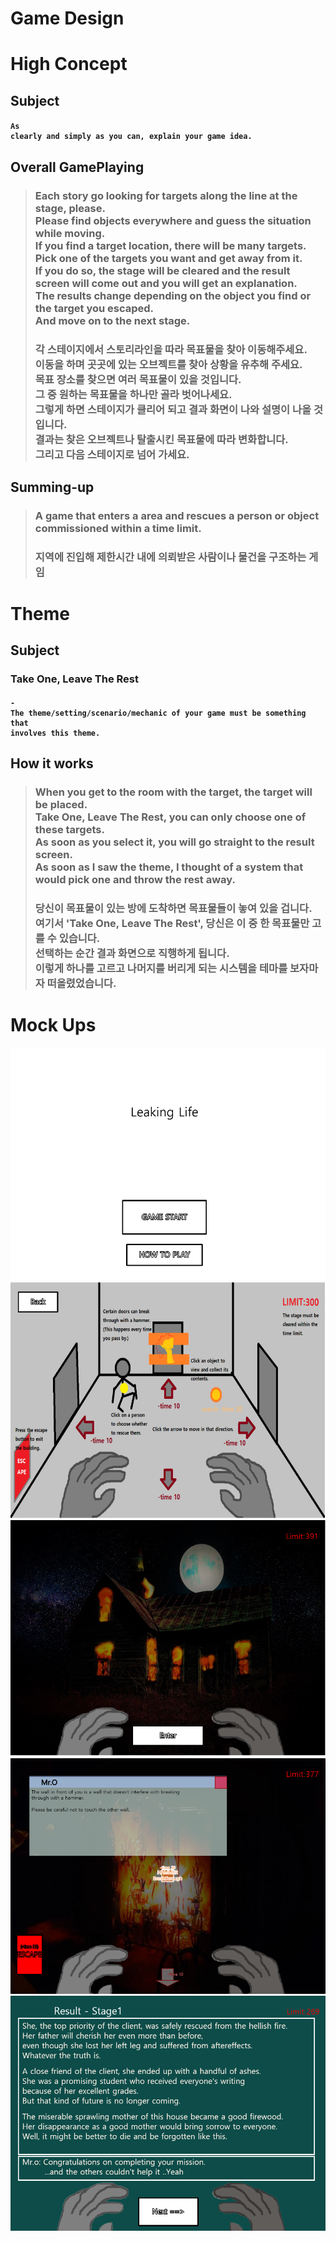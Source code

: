 **Game Design**
=============
High Concept
============
Subject
-----
#### <pre><code>As clearly and simply as you can, explain your game idea.</code></pre>
Overall GamePlaying
-------------------
>### Each story go looking for targets along the line at the stage, please.<br/>Please find objects everywhere and guess the situation while moving.<br/>If you find a target location, there will be many targets.<br/>Pick one of the targets you want and get away from it.<br/>If you do so, the stage will be cleared and the result screen will come out and you will get an explanation.<br/>The results change depending on the object you find or the target you escaped.<br/>And move on to the next stage.
>### 각 스테이지에서 스토리라인을 따라 목표물을 찾아 이동해주세요.<br/>이동을 하며 곳곳에 있는 오브젝트를 찾아 상황을 유추해 주세요.<br/>목표 장소를 찾으면 여러 목표물이 있을 것입니다.<br/>그 중 원하는 목표물을 하나만 골라 벗어나세요.<br/>그렇게 하면 스테이지가 클리어 되고 결과 화면이 나와 설명이 나올 것 입니다.<br/>결과는 찾은 오브젝트나 탈출시킨 목표물에 따라 변화합니다.<br/>그리고 다음 스테이지로 넘어 가세요.
Summing-up
----------
>### A game that enters a area and rescues a person or object commissioned within a time limit.
>### 지역에 진입해 제한시간 내에 의뢰받은 사람이나 물건을 구조하는 게임
Theme
=====
Subject
-------
### **Take One, Leave The Rest**
#### <pre><code>- The theme/setting/scenario/mechanic of your game must be something that involves this theme.</code></pre>
How it works
------------
>### When you get to the room with the target, the target will be placed.<br/>Take One, Leave The Rest, you can only choose one of these targets.<br/>As soon as you select it, you will go straight to the result screen.<br/>As soon as I saw the theme, I thought of a system that would pick one and throw the rest away.
>### 당신이 목표물이 있는 방에 도착하면 목표물들이 놓여 있을 겁니다.<br/>여기서 'Take One, Leave The Rest', 당신은 이 중 한 목표물만 고를 수 있습니다.<br/>선택하는 순간 결과 화면으로 직행하게 됩니다.<br/>이렇게 하나를 고르고 나머지를 버리게 되는 시스템을 테마를 보자마자 떠올렸었습니다. 
Mock Ups
=========
![MainMenu](./img/MainMenu.png)
![HowToPlay](./img/HowToPlay.png)
![S1Enter](./img/S1Enter.png)
![S1](./img/S1.png)
![S1Result](./img/S1Result.png)